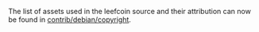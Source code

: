 The list of assets used in the leefcoin source and their attribution can now be found in [contrib/debian/copyright](../contrib/debian/copyright).
